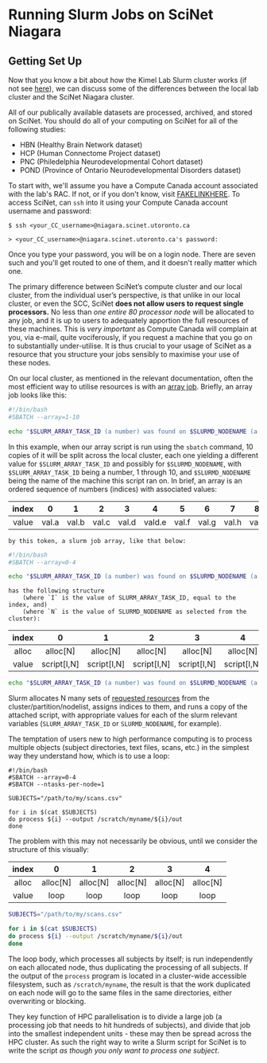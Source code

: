 # Running Slurm Jobs on SciNet Niagara #
## Getting Set Up ##

Now that you know a bit about how the Kimel Lab Slurm cluster works (if not see [here](https://github.com/TIGRLab/TIGRSlurm-Docs/blob/master/README.md)), we can discuss some of the differences between the local lab cluster and the SciNet Niagara cluster.

All of our publically available datasets are processed, archived, and stored on SciNet. You should do all of your computing on SciNet for all of the following studies:

- HBN (Healthy Brain Network dataset)
- HCP (Human Connectome Project dataset)
- PNC (Philedelphia Neurodevelopmental Cohort dataset)
- POND (Province of Ontario Neurodevelopmental Disorders dataset)

To start with, we'll assume you have a Compute Canada account associated with the lab's RAC. If not, or if you don't know, visit [FAKELINKHERE](SciNet.onboarding.docs "This will be a link to SciNet onboarding documentation."). To access SciNet, can `ssh` into it using your Compute Canada account username and password:

```
$ ssh <your_CC_username>@niagara.scinet.utoronto.ca

> <your_CC_username>@niagara.scinet.utoronto.ca's password:
```

Once you type your password, you will be on a login node. There are seven such and you'll get routed to one of them, and it doesn't really matter which one.

The primary difference between SciNet’s compute cluster and our local cluster, from the individual user’s perspective, is that unlike in our local cluster, or even the SCC, SciNet **does not allow users to request single processors.** No less than *one entire 80 processor node* will be allocated to any job, and it is up to users to adequately apportion the full resources of these machines. This is *very important* as Compute Canada will complain at you, via e-mail, quite vociferously, if you request a machine that you go on to substantially under-utilise. It is thus crucial to your usage of SciNet as a resource that you structure your jobs sensibly to maximise your use of these nodes.

On our local cluster, as mentioned in the relevant documentation, often the most efficient way to utilise resources is with an [array job](https://github.com/TIGRLab/TIGRSlurm-Docs/blob/master/README.md#arrayjobs). Briefly, an array job looks like this:

``` sh
#!/bin/bash
#SBATCH --array=1-10

echo "$SLURM_ARRAY_TASK_ID (a number) was found on $SLURMD_NODENAME (a hostname)"
```

In this example, when our array script is run using the `sbatch` command, 10 copies of it will be split across the local cluster, each one yielding a different value for `$SLURM_ARRAY_TASK_ID` and possibly for `$SLURMD_NODENAME`, with `$SLURM_ARRAY_TASK_ID` being a number, 1 through 10, and `$SLURMD_NODENAME` being the name of the machine this script ran on. In brief, an array is an ordered sequence of numbers (indices) with associated values:

| index | 0     | 1     | 2     | 3     | 4      | 5     | 6     | 7     | 8     | 9     |
|:-----:|:-----:|:-----:|:-----:|:-----:|:------:|:-----:|:-----:|:-----:|:-----:|:-----:|
| value | val.a | val.b | val.c | val.d | vald.e | val.f | val.g | val.h | val.i | val.j |

	by this token, a slurm job array, like that below:

``` sh
#!/bin/bash
#SBATCH --array=0-4

echo "$SLURM_ARRAY_TASK_ID (a number) was found on $SLURMD_NODENAME (a hostname)"
```

	has the following structure
		(where `I` is the value of SLURM_ARRAY_TASK_ID, equal to the index, and)
	    (where `N` is the value of SLURMD_NODENAME as selected from the cluster):

| index | 0           | 1           | 2           | 3           | 4           |
|:-----:|:-----------:|:-----------:|:-----------:|:-----------:|:-----------:|
| alloc | alloc[N]    | alloc[N]    | alloc[N]    | alloc[N]    | alloc[N]    |
| value | script[I,N] | script[I,N] | script[I,N] | script[I,N] | script[I,N] |

```sh
echo "$SLURM_ARRAY_TASK_ID (a number) was found on $SLURMD_NODENAME (a hostname)"
```

Slurm allocates N many sets of [requested resources](https://github.com/TIGRLab/TIGRSlurm-Docs/blob/master/README.md#resourceallocation) from the cluster/partition/nodelist, assigns indices to them, and runs a copy of the attached script, with appropriate values for each of the slurm relevant variables (`SLURM_ARRAY_TASK_ID` or `SLURMD_NODENAME`, for example).

The temptation of users new to high performance computing is to process multiple objects (subject directories, text files, scans, etc.) in the simplest way they understand how, which is to use a loop:

``` shell
#!/bin/bash
#SBATCH --array=0-4
#SBATCH --ntasks-per-node=1

SUBJECTS="/path/to/my/scans.csv"

for i in $(cat $SUBJECTS)
do process ${i} --output /scratch/myname/${i}/out
done
```

The problem with this may not necessarily be obvious, until we consider the structure of this visually:

| index | 0        | 1        | 2        | 3        | 4        |
|:-----:|:--------:|:--------:|:--------:|:--------:|:--------:|
| alloc | alloc[N] | alloc[N] | alloc[N] | alloc[N] | alloc[N] |
| value | loop     | loop     | loop     | loop     | loop     |

 ``` sh
 SUBJECTS="/path/to/my/scans.csv"

 for i in $(cat $SUBJECTS)
 do process ${i} --output /scratch/myname/${i}/out
 done
 ```

The loop body, which processes all subjects by itself; is run independently on each allocated node, thus duplicating the processing of all subjects. If the output of the `process` program is located in a cluster-wide accessible filesystem, such as `/scratch/myname`, the result is that the work duplicated on each node will go to the same files in the same directories, either overwriting or blocking.

They key function of HPC parallelisation is to divide a large job (a processing job that needs to hit hundreds of subjects), and divide that job into the smallest independent units - these may then be spread across the HPC cluster. As such the right way to write a Slurm script for SciNet is to write the script *as though you only want to process one subject*.
